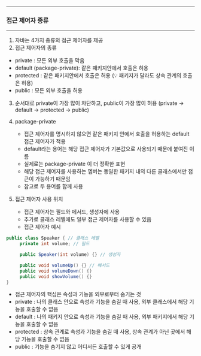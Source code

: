-----
### 접근 제어자 종류
-----
1. 자바는 4가지 종류의 접근 제어자를 제공
2. 접근 제어자의 종류
  - private : 모든 외부 호출을 막음
  - default (package-private): 같은 패키지안에서 호출은 허용
  - protected : 같은 패키지안에서 호출은 허용 (💡 패키지가 달라도 상속 관계의 호출은 허용)
  - public : 모든 외부 호출을 허용

3. 순서대로 private이 가장 많이 차단하고, public이 가장 많이 허용 (private → default → protected → public)
3. package-private
    - 접근 제어자를 명시하지 않으면 같은 패키지 안에서 호출을 허용하는 default 접근 제어자가 적용
    - default라는 용어는 해당 접근 제어자가 기본값으로 사용되기 때문에 붙여진 이름
    - 실제로는 package-private 이 더 정확한 표현
    - 해당 접근 제어자를 사용하는 멤버는 동일한 패키지 내의 다른 클래스에서만 접근이 가능하기 때문임
    - 참고로 두 용어를 함께 사용

4. 접근 제어자 사용 위치
   - 접근 제어자는 필드와 메서드, 생성자에 사용  
   - 추가로 클래스 레벨에도 일부 접근 제어자를 사용할 수 있음
   - 접근 제어자 예시
```java
public class Speaker { // 클래스 레벨
     private int volume; // 필드

     public Speaker(int volume) {} // 생성자

     public void volumeUp() {} // 메서드
     public void volumeDown() {}
     public void showVolume() {}
}
```
   - 접근 제어자의 핵심은 속성과 기능을 외부로부터 숨기는 것
   - private : 나의 클래스 안으로 속성과 기능을 숨길 때 사용, 외부 클래스에서 해당 기능을 호출할 수 없음
   - default : 나의 패키지 안으로 속성과 기능을 숨길 때 사용, 외부 패키지에서 해당 기능을 호출할 수 없음
   - protected : 상속 관계로 속성과 기능을 숨길 때 사용, 상속 관계가 아닌 곳에서 해당 기능을 호출할 수 없음
   - public : 기능을 숨기지 않고 어디서든 호출할 수 있게 공개

